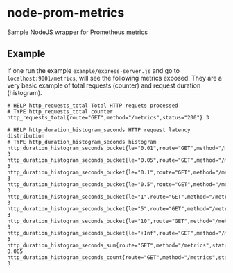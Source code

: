 # node-prom-metrics

Sample NodeJS wrapper for Prometheus metrics

## Example

If one run the example `example/express-server.js` and go to `localhost:9001/metrics`, will see the following metrics exposed. They are a very basic example of total requests (counter) and request duration (histogram).

```text
# HELP http_requests_total Total HTTP requets processed
# TYPE http_requests_total counter
http_requests_total{route="GET",method="/metrics",status="200"} 3

# HELP http_duration_histogram_seconds HTTP request latency distribution
# TYPE http_duration_histogram_seconds histogram
http_duration_histogram_seconds_bucket{le="0.01",route="GET",method="/metrics",status="200"} 3
http_duration_histogram_seconds_bucket{le="0.05",route="GET",method="/metrics",status="200"} 3
http_duration_histogram_seconds_bucket{le="0.1",route="GET",method="/metrics",status="200"} 3
http_duration_histogram_seconds_bucket{le="0.5",route="GET",method="/metrics",status="200"} 3
http_duration_histogram_seconds_bucket{le="1",route="GET",method="/metrics",status="200"} 3
http_duration_histogram_seconds_bucket{le="5",route="GET",method="/metrics",status="200"} 3
http_duration_histogram_seconds_bucket{le="10",route="GET",method="/metrics",status="200"} 3
http_duration_histogram_seconds_bucket{le="+Inf",route="GET",method="/metrics",status="200"} 3
http_duration_histogram_seconds_sum{route="GET",method="/metrics",status="200"} 0.005
http_duration_histogram_seconds_count{route="GET",method="/metrics",status="200"} 3
```
